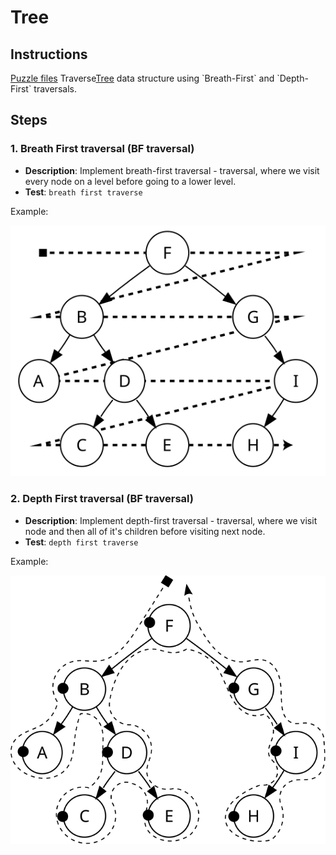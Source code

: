# Tree

## Instructions

[Puzzle files](.) Traverse[Tree](https://en.wikipedia.org/wiki/Tree_(data_structure)) data structure using `Breath-First` and
`Depth-First` traversals.

## Steps

### 1. Breath First traversal (BF traversal)

* **Description**: Implement breath-first traversal - traversal, where we visit every node on a level before going to a lower
  level.
* **Test**: `breath first traverse`

Example:

<img src="./misc/breadth_first_traversal.svg">

### 2. Depth First traversal (BF traversal)

* **Description**: Implement depth-first traversal - traversal, where we visit node and then all of it's children before visiting next
  node.
* **Test**: `depth first traverse`

Example:

<img src="./misc/depth_first_traversal.svg">
